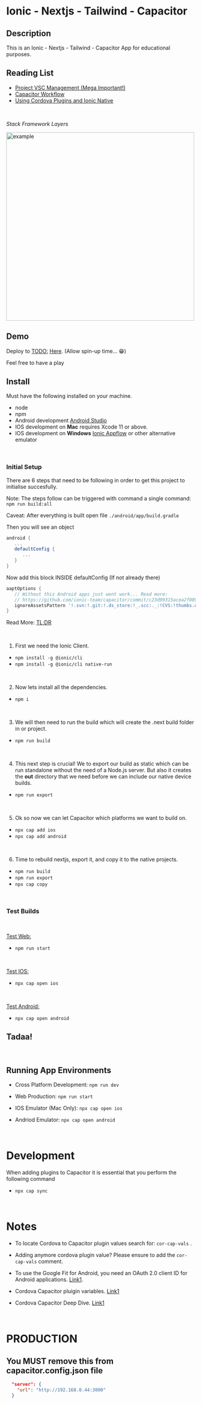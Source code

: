 # **Ionic - Nextjs - Tailwind - Capacitor**

## **Description**

This is an Ionic - Nextjs - Tailwind - Capacitor App for educational purposes.

## Reading List

- [Project VSC Management (Mega Important!)](https://capacitorjs.com/docs/cordova#native-project-management)
- [Capacitor Workflow](https://capacitorjs.com/docs/basics/workflow)
- [Using Cordova Plugins and Ionic Native](https://capacitorjs.com/docs/cordova/using-cordova-plugins)

</br>

_Stack Framework Layers_
</br>

<img src="https://user-images.githubusercontent.com/24437988/112493886-739b0d80-8d7a-11eb-8dc4-158c3938fb99.png" alt="example" width="500"/>

## **Demo**

Deploy to <TODO:> [Here](https://example.com). (Allow spin-up time... :grin:)

Feel free to have a play

## **Install**

Must have the following installed on your machine.

- node
- npm
- Android development [Android Studio](https://developer.android.com/studio)
- IOS development on **Mac** requires Xcode 11 or above.
- IOS development on **Windows** [Ionic Appflow](https://ionic.io/appflow) or other alternative emulator

</br>

### **Initial Setup**

There are 6 steps that need to be following in order to get this project to initialise succesfully.

Note: The steps follow can be triggered with command a single command: `npm run build:all`

Caveat: After everything is built open file `./android/app/build.gradle`

Then you will see an object

```gradle
android {
   ...
   defaultConfig {
      ...
   }
}
```

Now add this block INSIDE defaultConfig (If not already there)

```gradle
aaptOptions {
   // Without this Android apps just wont work... Read more:
   // https://github.com/ionic-team/capacitor/commit/c23d99315acea2f0894e5ff8a08dd42a867b2982
   ignoreAssetsPattern '!.svn:!.git:!.ds_store:!_.scc:._:!CVS:!thumbs.db:!picasa.ini:!*~'
}
```

Read More: [TL;DR](https://github.com/ionic-team/capacitor/commit/c23d99315acea2f0894e5ff8a08dd42a867b2982)

</br>

1. First we need the Ionic Client.

- `npm install -g @ionic/cli`
- `npm install -g @ionic/cli native-run`

</br>

2. Now lets install all the dependencies.

- `npm i`

</br>

3. We will then need to run the build which will create the .next build folder in or project.

- `npm run build`

</br>

4. This next step is crucial!
   We to export our build as static which can be run standalone without the need of a Node.js server.
   But also it creates the **out** directory that we need before we can include our native device builds.

- `npm run export`

</br>

5. Ok so now we can let Capacitor which platforms we want to build on.

- `npx cap add ios`
- `npx cap add android`

</br>

6. Time to rebuild nextjs, export it, and copy it to the native projects.

- `npm run build`
- `npm run export`
- `npx cap copy`

</br>

### **Test Builds**

</br>

[Test Web:](https://nextjs.org/docs/api-reference/cli#production)

- `npm run start`

</br>

[Test IOS:](https://capacitorjs.com/docs/getting-started/dependencies#ios-development)

- `npx cap open ios`

</br>

[Test Android:](https://capacitorjs.com/docs/getting-started/dependencies#android-development)

- `npx cap open android`

## Tadaa!

</br>

## Running App Environments

- Cross Platform Development: `npm run dev`

- Web Production: `npm run start`

- IOS Emulator (Mac Only): `npx cap open ios`

- Andriod Emulator: `npx cap open android`

</br>

# **Development**

When adding plugins to Capacitor it is essential that you perform the following command

- `npx cap sync`

</br>

# **Notes**

- To locate Cordova to Capacitor plugin values search for: `cor-cap-vals` .

- Adding anymore cordova plugin value? Please ensure to add the `cor-cap-vals` comment.

- To use the Google Fit for Android, you need an OAuth 2.0 client ID for Android applications. [Link1](https://developers.google.com/fit/android/get-api-key).

- Cordova Capacitor pluigin variables. [Link1](https://www.joshmorony.com/using-cordova-plugins-that-require-install-variables-with-capacitor/)

- Cordova Capacitor Deep Dive. [Link1](https://www.joshmorony.com/migrating-cordova-plugins-to-capacitor-android/)

</br>

# **PRODUCTION**

## You MUST remove this from **capacitor.config.json** file

```json
  "server": {
    "url": "http://192.168.0.44:3000"
  }
```
